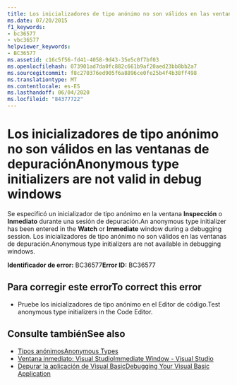 ```yaml
---
title: Los inicializadores de tipo anónimo no son válidos en las ventanas de depuración
ms.date: 07/20/2015
f1_keywords:
- bc36577
- vbc36577
helpviewer_keywords:
- BC36577
ms.assetid: c16c5f56-fd41-4058-9d43-35e5c0f7bf03
ms.openlocfilehash: 073901ad7da0fc882c661b9af20aed23bb8bb2a7
ms.sourcegitcommit: f8c270376ed905f6a8896ce0fe25b4f4b38ff498
ms.translationtype: MT
ms.contentlocale: es-ES
ms.lasthandoff: 06/04/2020
ms.locfileid: "84377722"
---
```

# <a name="anonymous-type-initializers-are-not-valid-in-debug-windows"></a><span data-ttu-id="7b52d-102">Los inicializadores de tipo anónimo no son válidos en las ventanas de depuración</span><span class="sxs-lookup"><span data-stu-id="7b52d-102">Anonymous type initializers are not valid in debug windows</span></span>
<span data-ttu-id="7b52d-103">Se especificó un inicializador de tipo anónimo en la ventana **Inspección** o **Inmediato** durante una sesión de depuración.</span><span class="sxs-lookup"><span data-stu-id="7b52d-103">An anonymous type initializer has been entered in the **Watch** or **Immediate** window during a debugging session.</span></span> <span data-ttu-id="7b52d-104">Los inicializadores de tipo anónimo no son válidos en las ventanas de depuración.</span><span class="sxs-lookup"><span data-stu-id="7b52d-104">Anonymous type initializers are not available in debugging windows.</span></span>  
  
 <span data-ttu-id="7b52d-105">**Identificador de error:** BC36577</span><span class="sxs-lookup"><span data-stu-id="7b52d-105">**Error ID:** BC36577</span></span>  
  
## <a name="to-correct-this-error"></a><span data-ttu-id="7b52d-106">Para corregir este error</span><span class="sxs-lookup"><span data-stu-id="7b52d-106">To correct this error</span></span>  
  
- <span data-ttu-id="7b52d-107">Pruebe los inicializadores de tipo anónimo en el Editor de código.</span><span class="sxs-lookup"><span data-stu-id="7b52d-107">Test anonymous type initializers in the Code Editor.</span></span>  
  
## <a name="see-also"></a><span data-ttu-id="7b52d-108">Consulte también</span><span class="sxs-lookup"><span data-stu-id="7b52d-108">See also</span></span>

- [<span data-ttu-id="7b52d-109">Tipos anónimos</span><span class="sxs-lookup"><span data-stu-id="7b52d-109">Anonymous Types</span></span>](../programming-guide/language-features/objects-and-classes/anonymous-types.md)
- [<span data-ttu-id="7b52d-110">Ventana inmediato: Visual Studio</span><span class="sxs-lookup"><span data-stu-id="7b52d-110">Immediate Window - Visual Studio</span></span>](/visualstudio/ide/reference/immediate-window)
- [<span data-ttu-id="7b52d-111">Depurar la aplicación de Visual Basic</span><span class="sxs-lookup"><span data-stu-id="7b52d-111">Debugging Your Visual Basic Application</span></span>](/visualstudio/debugger/debugger-basics)
